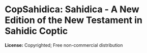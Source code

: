 # CopSahidica: 	Sahidica - A New Edition of the New Testament in Sahidic Coptic

**License:** Copyrighted; Free non-commercial distribution